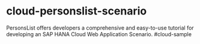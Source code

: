 cloud-personslist-scenario
==========================

PersonsList offers developers a comprehensive and easy-to-use tutorial for developing an SAP HANA Cloud Web Application Scenario. #cloud-sample
